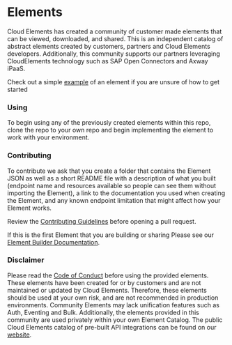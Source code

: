 # Elements
Cloud Elements has created a community of customer made elements that can be viewed, downloaded, and shared. This is an independent catalog of abstract elements created by customers, partners and Cloud Elements developers. Additionally, this community supports our partners leveraging CloudElements technology such as SAP Open Connectors and Axway iPaaS.

Check out a simple [example](https://github.com/CloudElementsOpenLabs/examples/tree/master/elements) of an element if you are unsure of how to get started

### Using
To begin using any of the previously created elements within this repo, clone the repo to your own repo and begin implementing the element to work with your environment.

### Contributing
To contribute we ask that you create a folder that contains the Element JSON as well as a short README file with a description of what you built (endpoint name and resources available so people can see them without importing the Element), a link to the documentation you used when creating the Element, and any known endpoint limitation that might affect how your Element works.

Review the [Contributing Guidelines](https://github.com/CloudElementsOpenLabs/elements/blob/master/CONTRIBUTING.md) before opening a pull request. 

If this is the first Element that you are building or sharing Please see our [Element Builder Documentation](https://docs.cloud-elements.com/home/element-builder-overview).

### Disclaimer
Please read the [Code of Conduct](https://github.com/CloudElementsOpenLabs/elements/blob/master/CONTRIBUTING.md) before using the provided elements.
These elements have been created for or by customers and are not maintained or updated by Cloud Elements. Therefore, these elements should be used at your own risk, and are not recommended in production environments.  Community Elements may lack unification features such as Auth, Eventing and Bulk.  Additionally, the elements provided in this community are used privately within your own Element Catalog.  The public Cloud Elements catalog of pre-built API integrations can be found on our [website](https://cloud-elements.com/elements-catalog/).
